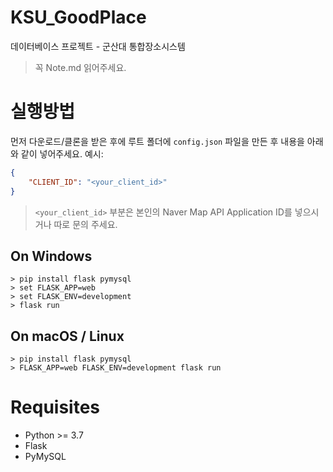 # KSU_GoodPlace
데이터베이스 프로젝트 - 군산대 통합장소시스템

> 꼭 Note.md 읽어주세요.

# 실행방법
먼저 다운로드/클론을 받은 후에 루트 폴더에 `config.json` 파일을 만든 후 내용을 아래와 같이 넣어주세요.
예시:
``` json
{
    "CLIENT_ID": "<your_client_id>"
}
```
> `<your_client_id>` 부분은 본인의 Naver Map API Application ID를 넣으시거나 따로 문의 주세요.

## On Windows
```
> pip install flask pymysql
> set FLASK_APP=web
> set FLASK_ENV=development
> flask run
```

## On macOS / Linux
```
> pip install flask pymysql
> FLASK_APP=web FLASK_ENV=development flask run
```

# Requisites
- Python >= 3.7
- Flask
- PyMySQL
